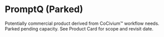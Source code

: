 <!-- status: stub; target: 150+ words -->
<!-- status: stub; target: 150+ words -->
<!-- status: stub; target: 150+ words -->
<!-- status: stub; target: 150+ words -->
<!-- status: stub; target: 150+ words -->
<!-- status: stub; target: 150+ words -->
<!-- status: stub; target: 150+ words -->
# PromptQ (Parked)
Potentially commercial product derived from CoCivium™ workflow needs.  Parked pending capacity.  See Product Card for scope and revisit date.








